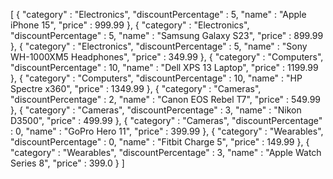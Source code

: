 [
{
"category" : "Electronics",
"discountPercentage" : 5,
"name" : "Apple iPhone 15",
"price" : 999.99
},
{
"category" : "Electronics",
"discountPercentage" : 5,
"name" : "Samsung Galaxy S23",
"price" : 899.99
},
{
"category" : "Electronics",
"discountPercentage" : 5,
"name" : "Sony WH-1000XM5 Headphones",
"price" : 349.99
},
{
"category" : "Computers",
"discountPercentage" : 10,
"name" : "Dell XPS 13 Laptop",
"price" : 1199.99
},
{
"category" : "Computers",
"discountPercentage" : 10,
"name" : "HP Spectre x360",
"price" : 1349.99
},
{
"category" : "Cameras",
"discountPercentage" : 2,
"name" : "Canon EOS Rebel T7",
"price" : 549.99
},
{
"category" : "Cameras",
"discountPercentage" : 3,
"name" : "Nikon D3500",
"price" : 499.99
},
{
"category" : "Cameras",
"discountPercentage" : 0,
"name" : "GoPro Hero 11",
"price" : 399.99
},
{
"category" : "Wearables",
"discountPercentage" : 0,
"name" : "Fitbit Charge 5",
"price" : 149.99
},
{
"category" : "Wearables",
"discountPercentage" : 3,
"name" : "Apple Watch Series 8",
"price" : 399.0
}
]
